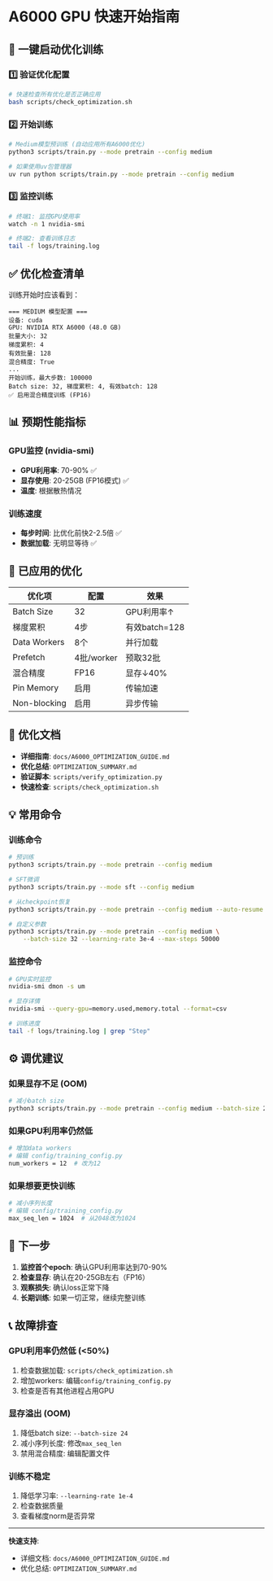 # A6000 GPU 快速开始指南

## 🎯 一键启动优化训练

### 1️⃣ 验证优化配置
```bash
# 快速检查所有优化是否正确应用
bash scripts/check_optimization.sh
```

### 2️⃣ 开始训练
```bash
# Medium模型预训练 (自动应用所有A6000优化)
python3 scripts/train.py --mode pretrain --config medium

# 如果使用uv包管理器
uv run python scripts/train.py --mode pretrain --config medium
```

### 3️⃣ 监控训练
```bash
# 终端1: 监控GPU使用率
watch -n 1 nvidia-smi

# 终端2: 查看训练日志
tail -f logs/training.log
```

## ✅ 优化检查清单

训练开始时应该看到：
```
=== MEDIUM 模型配置 ===
设备: cuda
GPU: NVIDIA RTX A6000 (48.0 GB)
批量大小: 32
梯度累积: 4
有效批量: 128
混合精度: True
...
开始训练，最大步数: 100000
Batch size: 32, 梯度累积: 4, 有效batch: 128
✅ 启用混合精度训练 (FP16)
```

## 📊 预期性能指标

### GPU监控 (nvidia-smi)
- **GPU利用率**: 70-90% ✅
- **显存使用**: 20-25GB (FP16模式) ✅
- **温度**: 根据散热情况

### 训练速度
- **每步时间**: 比优化前快2-2.5倍 ✅
- **数据加载**: 无明显等待 ✅

## 🔧 已应用的优化

| 优化项 | 配置 | 效果 |
|--------|------|------|
| Batch Size | 32 | GPU利用率↑ |
| 梯度累积 | 4步 | 有效batch=128 |
| Data Workers | 8个 | 并行加载 |
| Prefetch | 4批/worker | 预取32批 |
| 混合精度 | FP16 | 显存↓40% |
| Pin Memory | 启用 | 传输加速 |
| Non-blocking | 启用 | 异步传输 |

## 📁 优化文档

- **详细指南**: `docs/A6000_OPTIMIZATION_GUIDE.md`
- **优化总结**: `OPTIMIZATION_SUMMARY.md`
- **验证脚本**: `scripts/verify_optimization.py`
- **快速检查**: `scripts/check_optimization.sh`

## 💡 常用命令

### 训练命令
```bash
# 预训练
python3 scripts/train.py --mode pretrain --config medium

# SFT微调
python3 scripts/train.py --mode sft --config medium

# 从checkpoint恢复
python3 scripts/train.py --mode pretrain --config medium --auto-resume

# 自定义参数
python3 scripts/train.py --mode pretrain --config medium \
    --batch-size 32 --learning-rate 3e-4 --max-steps 50000
```

### 监控命令
```bash
# GPU实时监控
nvidia-smi dmon -s um

# 显存详情
nvidia-smi --query-gpu=memory.used,memory.total --format=csv

# 训练进度
tail -f logs/training.log | grep "Step"
```

## ⚙️ 调优建议

### 如果显存不足 (OOM)
```bash
# 减小batch size
python3 scripts/train.py --mode pretrain --config medium --batch-size 24
```

### 如果GPU利用率仍然低
```bash
# 增加data workers
# 编辑 config/training_config.py
num_workers = 12  # 改为12
```

### 如果想要更快训练
```bash
# 减小序列长度
# 编辑 config/training_config.py
max_seq_len = 1024  # 从2048改为1024
```

## 🎯 下一步

1. **监控首个epoch**: 确认GPU利用率达到70-90%
2. **检查显存**: 确认在20-25GB左右（FP16）
3. **观察损失**: 确认loss正常下降
4. **长期训练**: 如果一切正常，继续完整训练

## 📞 故障排查

### GPU利用率仍然低 (<50%)
1. 检查数据加载: `scripts/check_optimization.sh`
2. 增加workers: 编辑`config/training_config.py`
3. 检查是否有其他进程占用GPU

### 显存溢出 (OOM)
1. 降低batch size: `--batch-size 24`
2. 减小序列长度: 修改`max_seq_len`
3. 禁用混合精度: 编辑配置文件

### 训练不稳定
1. 降低学习率: `--learning-rate 1e-4`
2. 检查数据质量
3. 查看梯度norm是否异常

---

**快速支持**:
- 详细文档: `docs/A6000_OPTIMIZATION_GUIDE.md`
- 优化总结: `OPTIMIZATION_SUMMARY.md`
